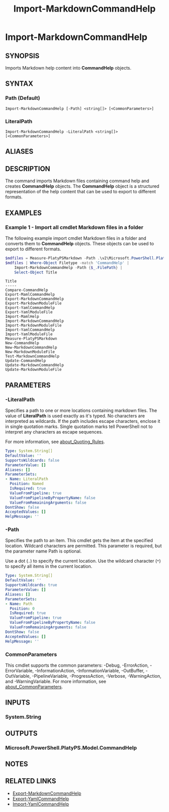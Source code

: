 ﻿---
document type: cmdlet
external help file: Microsoft.PowerShell.PlatyPS.dll-Help.xml
HelpUri: ''
Locale: en-US
Module Name: Microsoft.PowerShell.PlatyPS
ms.date: 08/26/2024
PlatyPS schema version: 2024-05-01
title: Import-MarkdownCommandHelp
---

# Import-MarkdownCommandHelp

## SYNOPSIS

Imports Markdown help content into **CommandHelp** objects.

## SYNTAX

### Path (Default)

```
Import-MarkdownCommandHelp [-Path] <string[]> [<CommonParameters>]
```

### LiteralPath

```
Import-MarkdownCommandHelp -LiteralPath <string[]> [<CommonParameters>]
```

## ALIASES

## DESCRIPTION

The command imports Markdown files containing command help and creates **CommandHelp** objects. The
**CommandHelp** object is a structured representation of the help content that can be used to export
to different formats.

## EXAMPLES

### Example 1 - Import all cmdlet Markdown files in a folder

The following example import cmdlet Markdown files in a folder and converts them to **CommandHelp**
objects. These objects can be used to export to different formats.

```powershell
$mdfiles = Measure-PlatyPSMarkdown -Path .\v2\Microsoft.PowerShell.PlatyPS\*.md
$mdfiles | Where-Object Filetype -match 'CommandHelp' |
    Import-MarkdownCommandHelp -Path {$_.FilePath} |
    Select-Object Title
```

```Output
Title
-----
Compare-CommandHelp
Export-MamlCommandHelp
Export-MarkdownCommandHelp
Export-MarkdownModuleFile
Export-YamlCommandHelp
Export-YamlModuleFile
Import-MamlHelp
Import-MarkdownCommandHelp
Import-MarkdownModuleFile
Import-YamlCommandHelp
Import-YamlModuleFile
Measure-PlatyPSMarkdown
New-CommandHelp
New-MarkdownCommandHelp
New-MarkdownModuleFile
Test-MarkdownCommandHelp
Update-CommandHelp
Update-MarkdownCommandHelp
Update-MarkdownModuleFile
```

## PARAMETERS

### -LiteralPath

Specifies a path to one or more locations containing markdown files. The value of **LiteralPath** is
used exactly as it's typed. No characters are interpreted as wildcards. If the path includes escape
characters, enclose it in single quotation marks. Single quotation marks tell PowerShell not to
interpret any characters as escape sequences.

For more information, see
[about_Quoting_Rules](/powershell/module/microsoft.powershell.core/about/about_CommonParameters).

```yaml
Type: System.String[]
DefaultValue: ''
SupportsWildcards: false
ParameterValue: []
Aliases: []
ParameterSets:
- Name: LiteralPath
  Position: Named
  IsRequired: true
  ValueFromPipeline: true
  ValueFromPipelineByPropertyName: false
  ValueFromRemainingArguments: false
DontShow: false
AcceptedValues: []
HelpMessage: ''
```

### -Path

Specifies the path to an item. This cmdlet gets the item at the specified location. Wildcard
characters are permitted. This parameter is required, but the parameter name Path is optional.

Use a dot (`.`) to specify the current location. Use the wildcard character (`*`) to specify all
items in the current location.

```yaml
Type: System.String[]
DefaultValue: ''
SupportsWildcards: true
ParameterValue: []
Aliases: []
ParameterSets:
- Name: Path
  Position: 0
  IsRequired: true
  ValueFromPipeline: true
  ValueFromPipelineByPropertyName: false
  ValueFromRemainingArguments: false
DontShow: false
AcceptedValues: []
HelpMessage: ''
```

### CommonParameters

This cmdlet supports the common parameters: -Debug, -ErrorAction, -ErrorVariable,
-InformationAction, -InformationVariable, -OutBuffer, -OutVariable, -PipelineVariable,
-ProgressAction, -Verbose, -WarningAction, and -WarningVariable. For more information, see
[about_CommonParameters](https://go.microsoft.com/fwlink/?LinkID=113216).

## INPUTS

### System.String

## OUTPUTS

### Microsoft.PowerShell.PlatyPS.Model.CommandHelp

## NOTES

## RELATED LINKS

- [Export-MarkdownCommandHelp](Export-MarkdownCommandHelp.md)
- [Export-YamlCommandHelp](Export-YamlCommandHelp.md)
- [Import-YamlCommandHelp](Import-YamlCommandHelp.md)
